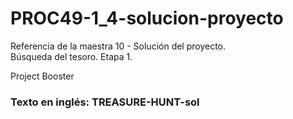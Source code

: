 # PROC49-1_4-solucion-proyecto
Referencia de la maestra 10 - Solución del proyecto.  
Búsqueda del tesoro. Etapa 1.  

Project Booster  

### Texto en inglés: TREASURE-HUNT-sol
